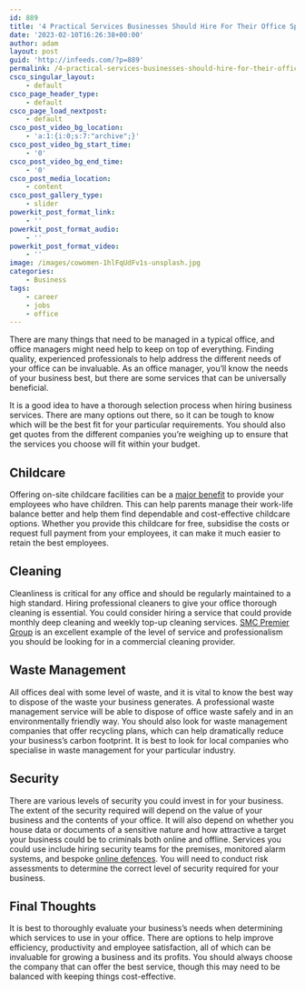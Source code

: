 ```yaml
---
id: 889
title: '4 Practical Services Businesses Should Hire For Their Office Space'
date: '2023-02-10T16:26:38+00:00'
author: adam
layout: post
guid: 'http://infeeds.com/?p=889'
permalink: /4-practical-services-businesses-should-hire-for-their-office-space/
csco_singular_layout:
    - default
csco_page_header_type:
    - default
csco_page_load_nextpost:
    - default
csco_post_video_bg_location:
    - 'a:1:{i:0;s:7:"archive";}'
csco_post_video_bg_start_time:
    - '0'
csco_post_video_bg_end_time:
    - '0'
csco_post_media_location:
    - content
csco_post_gallery_type:
    - slider
powerkit_post_format_link:
    - ''
powerkit_post_format_audio:
    - ''
powerkit_post_format_video:
    - ''
image: /images/cowomen-1hlFqUdFv1s-unsplash.jpg
categories:
    - Business
tags:
    - career
    - jobs
    - office
---
```


There are many things that need to be managed in a typical office, and office managers might need help to keep on top of everything. Finding quality, experienced professionals to help address the different needs of your office can be invaluable. As an office manager, you’ll know the needs of your business best, but there are some services that can be universally beneficial.

It is a good idea to have a thorough selection process when hiring business services. There are many options out there, so it can be tough to know which will be the best fit for your particular requirements. You should also get quotes from the different companies you’re weighing up to ensure that the services you choose will fit within your budget.

## Childcare

Offering on-site childcare facilities can be a [major benefit](https://living360.uk/corporate-childcare-employee-benefit/) to provide your employees who have children. This can help parents manage their work-life balance better and help them find dependable and cost-effective childcare options. Whether you provide this childcare for free, subsidise the costs or request full payment from your employees, it can make it much easier to retain the best employees.

## Cleaning

Cleanliness is critical for any office and should be regularly maintained to a high standard. Hiring professional cleaners to give your office thorough cleaning is essential. You could consider hiring a service that could provide monthly deep cleaning and weekly top-up cleaning services. [SMC Premier Group](https://smcpremier.co.uk/) is an excellent example of the level of service and professionalism you should be looking for in a commercial cleaning provider.

## Waste Management

All offices deal with some level of waste, and it is vital to know the best way to dispose of the waste your business generates. A professional waste management service will be able to dispose of office waste safely and in an environmentally friendly way. You should also look for waste management companies that offer recycling plans, which can help dramatically reduce your business’s carbon footprint. It is best to look for local companies who specialise in waste management for your particular industry.

## Security

There are various levels of security you could invest in for your business. The extent of the security required will depend on the value of your business and the contents of your office. It will also depend on whether you house data or documents of a sensitive nature and how attractive a target your business could be to criminals both online and offline. Services you could use include hiring security teams for the premises, monitored alarm systems, and bespoke [online defences](https://www.ncsc.gov.uk/collection/small-business-guide). You will need to conduct risk assessments to determine the correct level of security required for your business.

## Final Thoughts

It is best to thoroughly evaluate your business’s needs when determining which services to use in your office. There are options to help improve efficiency, productivity and employee satisfaction, all of which can be invaluable for growing a business and its profits. You should always choose the company that can offer the best service, though this may need to be balanced with keeping things cost-effective.